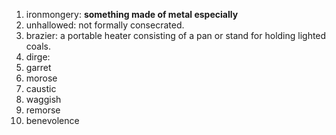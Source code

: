 1. ironmongery: **something made of metal especially**
2. unhallowed: not formally consecrated.
3. brazier: a portable heater consisting of a pan or stand for holding lighted coals.
4. dirge: 
5. garret
6. morose
7. caustic
8. waggish
9. remorse
10. benevolence